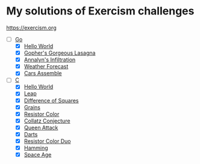 # My solutions of Exercism challenges

<https://exercism.org>

- [ ] [Go](https://exercism.org/tracks/go)
  - [x] [Hello World](https://exercism.org/tracks/go/exercises/hello-world)
  - [x] [Gopher's Gorgeous Lasagna](https://exercism.org/tracks/go/exercises/lasagna)
  - [x] [Annalyn's Infiltration](https://exercism.org/tracks/go/exercises/annalyns-infiltration)
  - [x] [Weather Forecast](https://exercism.org/tracks/go/exercises/weather-forecast)
  - [x] [Cars Assemble](https://exercism.org/tracks/go/exercises/cars-assemble)
- [ ] [C](https://exercism.org/tracks/c)
  - [x] [Hello World](https://exercism.org/tracks/c/exercises/hello-world)
  - [x] [Leap](https://exercism.org/tracks/c/exercises/leap)
  - [x] [Difference of Squares](https://exercism.org/tracks/c/exercises/difference-of-squares)
  - [x] [Grains](https://exercism.org/tracks/c/exercises/grains)
  - [x] [Resistor Color](https://exercism.org/tracks/c/exercises/resistor-color)
  - [x] [Collatz Conjecture](https://exercism.org/tracks/c/exercises/collatz-conjecture)
  - [x] [Queen Attack](https://exercism.org/tracks/c/exercises/queen-attack)
  - [x] [Darts](https://exercism.org/tracks/c/exercises/darts)
  - [x] [Resistor Color Duo](https://exercism.org/tracks/c/exercises/resistor-color-duo)
  - [x] [Hamming](https://exercism.org/tracks/c/exercises/hamming)
  - [x] [Space Age](https://exercism.org/tracks/c/exercises/space-age)
